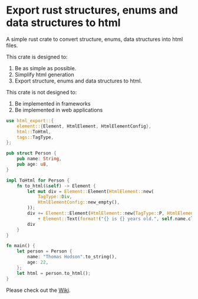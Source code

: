 # Export rust structures, enums and data structures to html

A simple rust crate to convert structure, enums, data structures into html files. 

This crate is designed to:

1. Be as simple as possible.
2. Simplify html generation
3. Export structure, enums and data structures to html.

This crate is not designed to:

1. Be implemented in frameworks
2. Be implemented in web applications


```rust
use html_export::{
    element::{Element, HtmlElement, HtmlElementConfig},
    html::ToHtml,
    tags::TagType,
};

pub struct Person {
    pub name: String,
    pub age: u8,
}

impl ToHtml for Person {
    fn to_html(&self) -> Element {
        let mut div = Element::Element(HtmlElement::new(
            TagType::Div,
            HtmlElementConfig::new_empty(),
        ));
        div += Element::Element(HtmlElement::new(TagType::P, HtmlElementConfig::new_empty()))
            + Element::Text(format!("{} is {} years old.", self.name.clone(), self.age));
        div
    }
}

fn main() {
    let person = Person {
        name: "Thomas Hodson".to_string(),
        age: 22,
    };
    let html = person.to_html();
}
```

Please check out the [Wiki](https://github.com/Hodson-Thomas/Rust-Html-Export/wiki).
